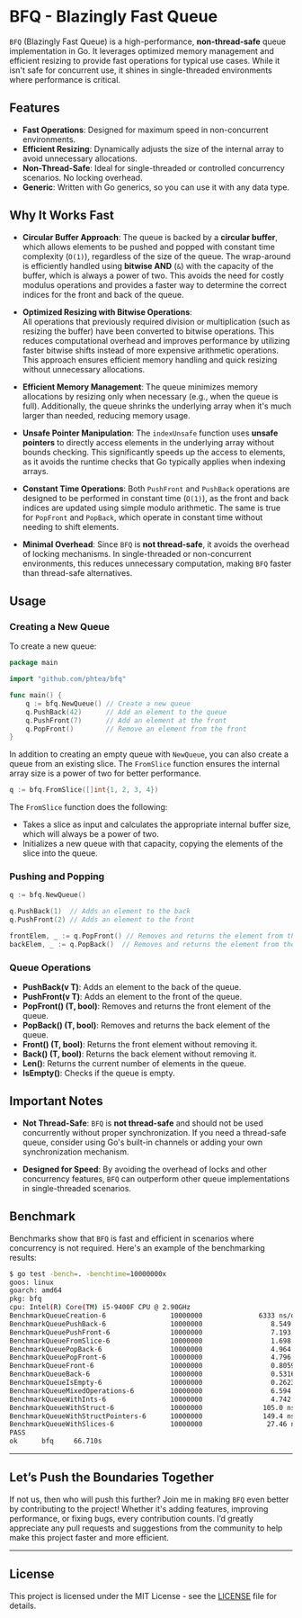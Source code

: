 # BFQ - Blazingly Fast Queue

`BFQ` (Blazingly Fast Queue) is a high-performance, **non-thread-safe** queue implementation in Go. It leverages optimized memory management and efficient resizing to provide fast operations for typical use cases. While it isn't safe for concurrent use, it shines in single-threaded environments where performance is critical.

## Features

- **Fast Operations**: Designed for maximum speed in non-concurrent environments.
- **Efficient Resizing**: Dynamically adjusts the size of the internal array to avoid unnecessary allocations.
- **Non-Thread-Safe**: Ideal for single-threaded or controlled concurrency scenarios. No locking overhead.
- **Generic**: Written with Go generics, so you can use it with any data type.

## Why It Works Fast

- **Circular Buffer Approach**: 
   The queue is backed by a **circular buffer**, which allows elements to be pushed and popped with constant time complexity (`O(1)`), regardless of the size of the queue. The wrap-around is efficiently handled using **bitwise AND** (`&`) with the capacity of the buffer, which is always a power of two. This avoids the need for costly modulus operations and provides a faster way to determine the correct indices for the front and back of the queue.

- **Optimized Resizing with Bitwise Operations**:  
   All operations that previously required division or multiplication (such as resizing the buffer) have been converted to bitwise operations. This reduces computational overhead and improves performance by utilizing faster bitwise shifts instead of more expensive arithmetic operations. This approach ensures efficient memory handling and quick resizing without unnecessary allocations.

- **Efficient Memory Management**:
   The queue minimizes memory allocations by resizing only when necessary (e.g., when the queue is full). Additionally, the queue shrinks the underlying array when it's much larger than needed, reducing memory usage.

- **Unsafe Pointer Manipulation**:
   The `indexUnsafe` function uses **unsafe pointers** to directly access elements in the underlying array without bounds checking. This significantly speeds up the access to elements, as it avoids the runtime checks that Go typically applies when indexing arrays.

- **Constant Time Operations**:
   Both `PushFront` and `PushBack` operations are designed to be performed in constant time (`O(1)`), as the front and back indices are updated using simple modulo arithmetic. The same is true for `PopFront` and `PopBack`, which operate in constant time without needing to shift elements.

- **Minimal Overhead**:
   Since `BFQ` is **not thread-safe**, it avoids the overhead of locking mechanisms. In single-threaded or non-concurrent environments, this reduces unnecessary computation, making `BFQ` faster than thread-safe alternatives.

## Usage

### Creating a New Queue

To create a new queue:

```go
package main

import "github.com/phtea/bfq"

func main() {
    q := bfq.NewQueue() // Create a new queue
    q.PushBack(42)      // Add an element to the queue
    q.PushFront(7)      // Add an element at the front
    q.PopFront()        // Remove an element from the front
}
```

In addition to creating an empty queue with `NewQueue`, you can also create a queue from an existing slice. The `FromSlice` function ensures the internal array size is a power of two for better performance. 

```go
q := bfq.FromSlice([]int{1, 2, 3, 4})
```

The `FromSlice` function does the following:
- Takes a slice as input and calculates the appropriate internal buffer size, which will always be a power of two.
- Initializes a new queue with that capacity, copying the elements of the slice into the queue.

### Pushing and Popping

```go
q := bfq.NewQueue()

q.PushBack(1)  // Adds an element to the back
q.PushFront(2) // Adds an element to the front

frontElem, _ := q.PopFront() // Removes and returns the element from the front
backElem, _ := q.PopBack()  // Removes and returns the element from the back
```

### Queue Operations

- **PushBack(v T)**: Adds an element to the back of the queue.
- **PushFront(v T)**: Adds an element to the front of the queue.
- **PopFront() (T, bool)**: Removes and returns the front element of the queue.
- **PopBack() (T, bool)**: Removes and returns the back element of the queue.
- **Front() (T, bool)**: Returns the front element without removing it.
- **Back() (T, bool)**: Returns the back element without removing it.
- **Len()**: Returns the current number of elements in the queue.
- **IsEmpty()**: Checks if the queue is empty.

## Important Notes

- **Not Thread-Safe**: `BFQ` is **not thread-safe** and should not be used concurrently without proper synchronization. If you need a thread-safe queue, consider using Go's built-in channels or adding your own synchronization mechanism.
  
- **Designed for Speed**: By avoiding the overhead of locks and other concurrency features, `BFQ` can outperform other queue implementations in single-threaded scenarios.

## Benchmark

Benchmarks show that `BFQ` is fast and efficient in scenarios where concurrency is not required. Here's an example of the benchmarking results:

```bash
$ go test -bench=. -benchtime=10000000x
goos: linux
goarch: amd64
pkg: bfq
cpu: Intel(R) Core(TM) i5-9400F CPU @ 2.90GHz
BenchmarkQueueCreation-6                10000000              6333 ns/op           16256 B/op          7 allocs/op
BenchmarkQueuePushBack-6                10000000                 8.549 ns/op          26 B/op          0 allocs/op
BenchmarkQueuePushFront-6               10000000                 7.193 ns/op          26 B/op          0 allocs/op
BenchmarkQueueFromSlice-6               10000000                 1.698 ns/op          13 B/op          0 allocs/op
BenchmarkQueuePopBack-6                 10000000                 4.964 ns/op          13 B/op          0 allocs/op
BenchmarkQueuePopFront-6                10000000                 4.796 ns/op          13 B/op          0 allocs/op
BenchmarkQueueFront-6                   10000000                 0.8059 ns/op          0 B/op          0 allocs/op
BenchmarkQueueBack-6                    10000000                 0.5316 ns/op          0 B/op          0 allocs/op
BenchmarkQueueIsEmpty-6                 10000000                 0.2623 ns/op          0 B/op          0 allocs/op
BenchmarkQueueMixedOperations-6         10000000                 6.594 ns/op          13 B/op          0 allocs/op
BenchmarkQueueWithInts-6                10000000                 4.742 ns/op           0 B/op          0 allocs/op
BenchmarkQueueWithStruct-6              10000000               105.0 ns/op            24 B/op          2 allocs/op
BenchmarkQueueWithStructPointers-6      10000000               149.4 ns/op            48 B/op          3 allocs/op
BenchmarkQueueWithSlices-6              10000000                27.46 ns/op           24 B/op          1 allocs/op
PASS
ok      bfq     66.710s
```
---

## Let’s Push the Boundaries Together

If not us, then who will push this further? Join me in making `BFQ` even better by contributing to the project! Whether it's adding features, improving performance, or fixing bugs, every contribution counts. I’d greatly appreciate any pull requests and suggestions from the community to help make this project faster and more efficient.

---

## License

This project is licensed under the MIT License - see the [LICENSE](LICENSE) file for details.
